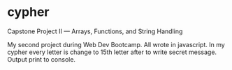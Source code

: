 # cypher
Capstone Project II —
Arrays, Functions, and
String Handling

My second project during Web Dev Bootcamp.
All wrote in javascript.
In my cypher every letter is change to 15th letter after to write secret message.
Output print to console.
